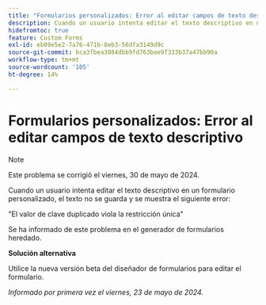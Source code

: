 ```yaml
---
title: "Formularios personalizados: Error al editar campos de texto descriptivo"
description: Cuando un usuario intenta editar el texto descriptivo en un formulario personalizado, el texto no se guarda y el usuario ve un error. Hay una solución disponible.
hidefromtoc: true
feature: Custom Forms
exl-id: eb09e5e2-7a76-471b-8eb3-56dfa3149d9c
source-git-commit: bca3fbea3084dbb9fd763bee9f333b37a47bb90a
workflow-type: tm+mt
source-wordcount: '105'
ht-degree: 14%

---
```


# Formularios personalizados: Error al editar campos de texto descriptivo

>[!NOTE]
>
>Este problema se corrigió el viernes, 30 de mayo de 2024.

Cuando un usuario intenta editar el texto descriptivo en un formulario personalizado, el texto no se guarda y se muestra el siguiente error:

&quot;El valor de clave duplicado viola la restricción única&quot;

Se ha informado de este problema en el generador de formularios heredado.

**Solución alternativa**

Utilice la nueva versión beta del diseñador de formularios para editar el formulario.

_Informado por primera vez el viernes, 23 de mayo de 2024._

